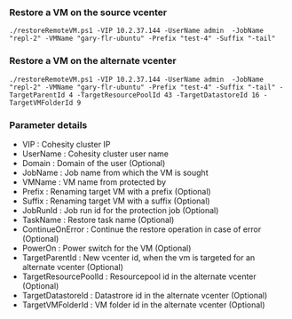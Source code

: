 ### Restore a VM on the source vcenter
```
./restoreRemoteVM.ps1 -VIP 10.2.37.144 -UserName admin  -JobName "repl-2" -VMName "gary-flr-ubuntu" -Prefix "test-4" -Suffix "-tail"
```

### Restore a VM on the alternate vcenter
```
./restoreRemoteVM.ps1 -VIP 10.2.37.144 -UserName admin  -JobName "repl-2" -VMName "gary-flr-ubuntu" -Prefix "test-4" -Suffix "-tail" -TargetParentId 4 -TargetResourcePoolId 43 -TargetDatastoreId 16 -TargetVMFolderId 9
```

### Parameter details
- VIP : Cohesity cluster IP
- UserName : Cohesity cluster user name
- Domain : Domain of the user (Optional)
- JobName : Job name from which the VM is sought
- VMName : VM name from protected by <JobName>
- Prefix : Renaming target VM with a prefix (Optional)
- Suffix : Renaming target VM with a suffix (Optional)
- JobRunId : Job run id for the protection job (Optional)
- TaskName : Restore task name (Optional)
- ContinueOnError : Continue the restore operation in case of error (Optional)
- PowerOn : Power switch for the VM (Optional)
- TargetParentId : New vcenter id, when the vm is targeted for an alternate vcenter (Optional)
- TargetResourcePoolId : Resourcepool id in the alternate vcenter (Optional)
- TargetDatastoreId : Datastrore id in the alternate vcenter (Optional)
- TargetVMFolderId : VM folder id in the alternate vcenter (Optional)
